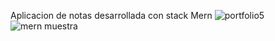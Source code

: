 Aplicacion de notas desarrollada con stack Mern
![portfolio5](https://user-images.githubusercontent.com/66239860/147533103-7d15f8d2-dfdf-4783-a318-e049f7ae1326.jpg)
![mern muestra](https://user-images.githubusercontent.com/66239860/147533162-e46b6565-b808-45eb-8302-cb53574abd7b.jpg)

